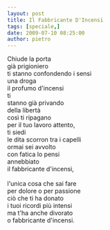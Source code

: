 ```yaml
---
layout: post
title: Il Fabbricante D'Incensi
tags: [speciale,]
date: 2009-07-10 08:25:00
author: pietro
---
```

Chiude la porta<br/>già prigioniero<br/>ti stanno confondendo i sensi<br/>una droga<br/>il profumo d'incensi<br/>ti<br/>stanno già privando<br/>della libertà<br/>così ti ripagano<br/>per il tuo lavoro attento,<br/>ti siedi<br/>le dita scorron tra i capelli<br/>ormai sei avvolto<br/>con fatica lo pensi<br/>annebbiato<br/>il fabbricante d'incensi,<br/><br/>l'unica cosa che sai fare<br/>per dolore o per passione<br/>ciò che ti ha donato<br/>i tuoi ricordi più intensi<br/>ma t'ha anche divorato<br/>o fabbricante d'incensi.

